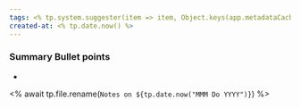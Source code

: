 ```yaml
---
tags: <% tp.system.suggester(item => item, Object.keys(app.metadataCache.getTags()).map(x => x.replace("#", ""))) %>
created-at: <% tp.date.now() %>
---
```

### Summary Bullet points
- 

<% await tp.file.rename(`Notes on ${tp.date.now("MMM Do YYYY")}`) %>